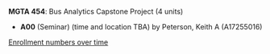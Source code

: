 **MGTA 454**: Bus Analytics Capstone Project (4 units)

- **A00** (Seminar) (time and location TBA) by Peterson, Keith A (A17255016)

[Enrollment numbers over time](./MGTA454.tsv)
